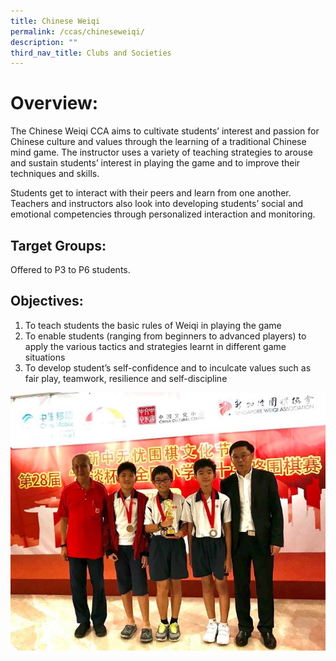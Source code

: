 ```yaml
---
title: Chinese Weiqi
permalink: /ccas/chineseweiqi/
description: ""
third_nav_title: Clubs and Societies
---
```


# Overview:

The Chinese Weiqi CCA aims to cultivate students’ interest and passion for Chinese culture and values through the learning of a traditional Chinese mind game. The instructor uses a variety of teaching strategies to arouse and sustain students’ interest in playing the game and to improve their techniques and skills.

Students get to interact with their peers and learn from one another. Teachers and instructors also look into developing students’ social and emotional competencies through personalized interaction and monitoring.

## Target Groups:

Offered to P3 to P6 students.

## Objectives:

1. To teach students the basic rules of Weiqi in playing the game
2. To enable students (ranging from beginners to advanced players) to apply the various tactics and strategies learnt in different game situations
3. To develop student’s self-confidence and to inculcate values such as fair play, teamwork, resilience and self-discipline

![](/images/Weiqi-1.jpeg)